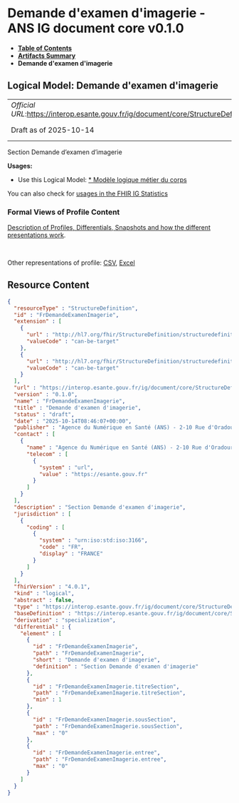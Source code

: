 # Demande d'examen d'imagerie - ANS IG document core v0.1.0

* [**Table of Contents**](toc.md)
* [**Artifacts Summary**](artifacts.md)
* **Demande d'examen d'imagerie**

## Logical Model: Demande d'examen d'imagerie 

| | |
| :--- | :--- |
| *Official URL*:https://interop.esante.gouv.fr/ig/document/core/StructureDefinition/FrDemandeExamenImagerie | *Version*:0.1.0 |
| Draft as of 2025-10-14 | *Computable Name*:FrDemandeExamenImagerie |

 
Section Demande d’examen d’imagerie 

**Usages:**

* Use this Logical Model: [* Modèle logique métier du corps](StructureDefinition-CorpsDocument.md)

You can also check for [usages in the FHIR IG Statistics](https://packages2.fhir.org/xig/ans.document.fr.core|current/StructureDefinition/FrDemandeExamenImagerie)

### Formal Views of Profile Content

 [Description of Profiles, Differentials, Snapshots and how the different presentations work](http://build.fhir.org/ig/FHIR/ig-guidance/readingIgs.html#structure-definitions). 

 

Other representations of profile: [CSV](StructureDefinition-FrDemandeExamenImagerie.csv), [Excel](StructureDefinition-FrDemandeExamenImagerie.xlsx) 



## Resource Content

```json
{
  "resourceType" : "StructureDefinition",
  "id" : "FrDemandeExamenImagerie",
  "extension" : [
    {
      "url" : "http://hl7.org/fhir/StructureDefinition/structuredefinition-type-characteristics",
      "valueCode" : "can-be-target"
    },
    {
      "url" : "http://hl7.org/fhir/StructureDefinition/structuredefinition-type-characteristics",
      "valueCode" : "can-be-target"
    }
  ],
  "url" : "https://interop.esante.gouv.fr/ig/document/core/StructureDefinition/FrDemandeExamenImagerie",
  "version" : "0.1.0",
  "name" : "FrDemandeExamenImagerie",
  "title" : "Demande d'examen d'imagerie",
  "status" : "draft",
  "date" : "2025-10-14T08:46:07+00:00",
  "publisher" : "Agence du Numérique en Santé (ANS) - 2-10 Rue d'Oradour-sur-Glane, 75015 Paris",
  "contact" : [
    {
      "name" : "Agence du Numérique en Santé (ANS) - 2-10 Rue d'Oradour-sur-Glane, 75015 Paris",
      "telecom" : [
        {
          "system" : "url",
          "value" : "https://esante.gouv.fr"
        }
      ]
    }
  ],
  "description" : "Section Demande d'examen d'imagerie",
  "jurisdiction" : [
    {
      "coding" : [
        {
          "system" : "urn:iso:std:iso:3166",
          "code" : "FR",
          "display" : "FRANCE"
        }
      ]
    }
  ],
  "fhirVersion" : "4.0.1",
  "kind" : "logical",
  "abstract" : false,
  "type" : "https://interop.esante.gouv.fr/ig/document/core/StructureDefinition/FrDemandeExamenImagerie",
  "baseDefinition" : "https://interop.esante.gouv.fr/ig/document/core/StructureDefinition/Section",
  "derivation" : "specialization",
  "differential" : {
    "element" : [
      {
        "id" : "FrDemandeExamenImagerie",
        "path" : "FrDemandeExamenImagerie",
        "short" : "Demande d'examen d'imagerie",
        "definition" : "Section Demande d'examen d'imagerie"
      },
      {
        "id" : "FrDemandeExamenImagerie.titreSection",
        "path" : "FrDemandeExamenImagerie.titreSection",
        "min" : 1
      },
      {
        "id" : "FrDemandeExamenImagerie.sousSection",
        "path" : "FrDemandeExamenImagerie.sousSection",
        "max" : "0"
      },
      {
        "id" : "FrDemandeExamenImagerie.entree",
        "path" : "FrDemandeExamenImagerie.entree",
        "max" : "0"
      }
    ]
  }
}

```
